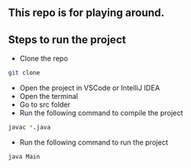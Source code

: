 
## This repo is for playing around.

## Steps to run the project

- Clone the repo

```bash
git clone
```

- Open the project in VSCode or IntelliJ IDEA
- Open the terminal
- Go to src folder
- Run the following command to compile the project

```bash
javac *.java
```

- Run the following command to run the project

```bash
java Main
```
